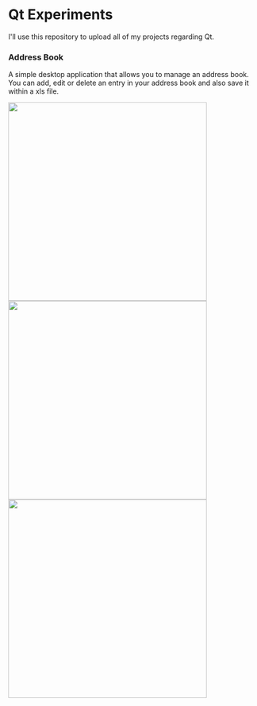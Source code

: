 # Qt Experiments
I'll use this repository to upload all of my projects regarding Qt.

### Address Book
A simple desktop application that allows you to manage an address book. You can add, edit or delete an entry in your address book and also save it within a xls file.
 
<img src="https://github.com/rox630/Qt_Experiments/blob/main/sample_images/Start.PNG" width="400">  <img src="https://github.com/rox630/Qt_Experiments/blob/main/sample_images/Add.PNG" width="400">  <img src="https://github.com/rox630/Qt_Experiments/blob/main/sample_images/Address.PNG" width="400">
